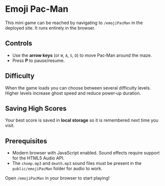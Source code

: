 # Emoji Pac-Man

This mini game can be reached by navigating to `/emojiPacMan` in the deployed site. It runs entirely in the browser.

## Controls

- Use the **arrow keys** (or `W`, `A`, `S`, `D`) to move Pac‑Man around the maze.
- Press **P** to pause/resume.

## Difficulty

When the game loads you can choose between several difficulty levels. Higher levels increase ghost speed and reduce power‑up duration.

## Saving High Scores

Your best score is saved in **local storage** so it is remembered next time you visit.

## Prerequisites

- Modern browser with JavaScript enabled. Sound effects require support for the HTML5 Audio API.
- The `chomp.mp3` and `death.mp3` sound files must be present in the `public/emojiPacMan` folder for audio to work.

Open `/emojiPacMan` in your browser to start playing!
